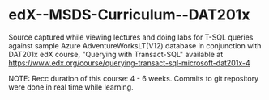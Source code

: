 # edX--MSDS-Curriculum--DAT201x
Source captured while viewing lectures and doing labs for T-SQL queries against sample Azure AdventureWorksLT(V12) database in conjunction with DAT201x edX course, "Querying with Transact-SQL" available at https://www.edx.org/course/querying-transact-sql-microsoft-dat201x-4 

NOTE: Recc duration of this course:  4 - 6 weeks. Commits to git repository were done in real time while learning.
